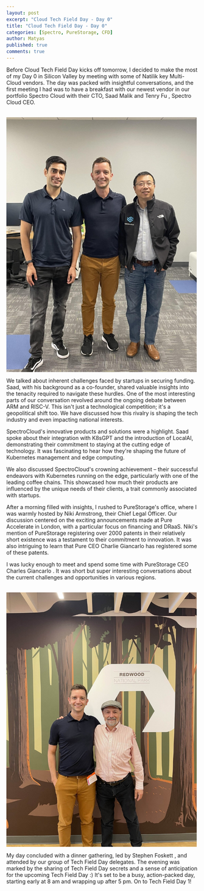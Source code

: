 ```yaml
---
layout: post
excerpt: "Cloud Tech Field Day - Day 0"
title: "Cloud Tech Field Day - Day 0"
categories: [Spectro, PureStorage, CFD]
author: Matyas
published: true
comments: true
---
```



Before Cloud Tech Field Day kicks off tomorrow, I decided to make the most of my Day 0 in Silicon Valley by meeting with some of Natilik key Multi-Cloud vendors. The day was packed with insightful conversations, and the first meeting I had was to have a breakfast with our newest vendor in our portfolio Spectro Cloud with their CTO, Saad Malik and Tenry Fu , Spectro Cloud CEO.

&nbsp;
<img src="../img/2023-10-18-cloud-tech-field-day-0/spectro.jpeg"
     alt="" width="500" align="center" />

We talked about inherent challenges faced by startups in securing funding. Saad, with his background as a co-founder, shared valuable insights into the tenacity required to navigate these hurdles. 
One of the most interesting parts of our conversation revolved around the ongoing debate between ARM and RISC-V. This isn't just a technological competition; it's a geopolitical shift too. We have discussed how this rivalry is shaping the tech industry and even impacting national interests.

SpectroCloud's innovative products and solutions were a highlight. Saad spoke about their integration with K8sGPT and the introduction of LocalAI, demonstrating their commitment to staying at the cutting edge of technology. It was fascinating to hear how they're shaping the future of Kubernetes management and edge computing.

We also discussed SpectroCloud's crowning achievement – their successful endeavors with Kubernetes running on the edge, particularly with one of the leading coffee chains. This showcased how much their products are influenced by the unique needs of their clients, a trait commonly associated with startups.

After a morning filled with insights, I rushed to PureStorage's office, where I was warmly hosted by Niki Armstrong, their Chief Legal Officer. Our discussion centered on the exciting announcements made at Pure Accelerate in London, with a particular focus on financing and DRaaS. Niki's mention of PureStorage registering over 2000 patents in their relatively short existence was a testament to their commitment to innovation. It was also intriguing to learn that Pure CEO Charlie Giancarlo has registered some of these patents.

I was lucky enough to meet and spend some time with PureStorage CEO Charles Giancarlo . It was short but super interesting conversations about the current challenges and opportunities in various regions.

&nbsp;
<img src="../img/2023-10-18-cloud-tech-field-day-0/pure.jpeg"
     alt="" width="500" align="center" />

My day concluded with a dinner gathering, led by Stephen Foskett , and attended by our group of Tech Field Day delegates. The evening was marked by the sharing of Tech Field Day secrets and a sense of anticipation for the upcoming Tech Field Day :) It's set to be a busy, action-packed day, starting early at 8 am and wrapping up after 5 pm. On to Tech Field Day 1!
